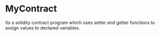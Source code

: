 # MyContract
Its a solidity contract program which uses setter and getter functions to assign values to declared variables.
